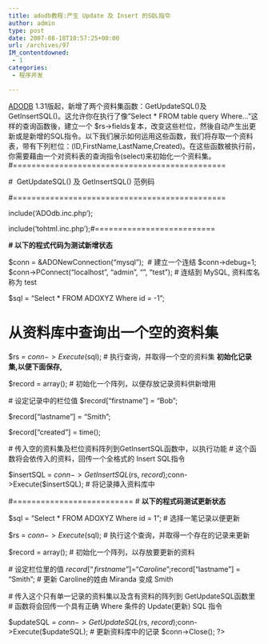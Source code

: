 ```yaml
---
title: adodb教程:产生 Update 及 Insert 的SQL指令
author: admin
type: post
date: 2007-08-18T10:57:25+00:00
url: /archives/97
IM_contentdowned:
 - 1
categories:
 - 程序开发

---
```

[ADODB](/?tag=adodb) 1.31版起，新增了两个资料集函数：GetUpdateSQL()及GetInsertSQL()。这允许你在执行了像”Select * FROM table query Where…”这样的查询函数後，建立一个 $rs->fields复本，改变这些栏位，然後自动产生出更新或是新增的SQL指令。以下我们展示如何运用这些函数，我们将存取一个资料表，带有下列栏位：(ID,FirstName,LastName,Created)。在这些函数被执行前，你需要藉由一个对资料表的查询指令(select)来初始化一个资料集。 #==============================================

 #  GetUpdateSQL() 及 GetInsertSQL() 范例码

 #==============================================

 include(‘ADOdb.inc.php’);

 include(‘tohtml.inc.php’);#==========================

**# 以下的程式代码为测试新增状态**

$conn = &ADONewConnection(“mysql”);  # 建立一个连结
$conn->debug=1;
$conn->PConnect(“localhost”, “admin”, “”, “test”); # 连结到 MySQL, 资料库名称为 test

$sql = “Select * FROM ADOXYZ Where id = -1”;

 # 从资料库中查询出一个空的资料集

$rs = $conn->Execute($sql); # 执行查询，并取得一个空的资料集 **初始化记录集,以便下面保存,**

$record = array(); # 初始化一个阵列，以便存放记录资料供新增用

\# 设定记录中的栏位值
$record[“firstname”] = “Bob”;

 $record[“lastname”] = “Smith”;

 $record[“created”] = time();

\# 传入空的资料集及栏位资料阵列到GetInsertSQL函数中，以执行功能
\# 这个函数将会依传入的资料，回传一个全格式的 Insert SQL指令

$insertSQL = $conn->GetInsertSQL($rs, $record);$conn->Execute($insertSQL); # 将记录挿入资料库中

#==========================
\# **以下的程式码测试更新状态**

$sql = “Select * FROM ADOXYZ Where id = 1”;
\# 选择一笔记录以便更新

$rs = $conn->Execute($sql); # 执行这个查询，并取得一个存在的记录来更新

$record = array(); \# 初始化一个阵列，以存放要更新的资料

\# 设定栏位里的值
$record[“firstname”] = “Caroline”;$record[“lastname”] = “Smith”; # 更新 Caroline的姓由 Miranda 变成 Smith

\# 传入这个只有单一记录的资料集以及含有资料的阵列到 GetUpdateSQL函数里
\# 函数将会回传一个具有正确 Where 条件的 Update(更新) SQL 指令

$updateSQL = $conn->GetUpdateSQL($rs, $record);$conn->Execute($updateSQL); \# 更新资料库中的记录
$conn->Close();
?>
